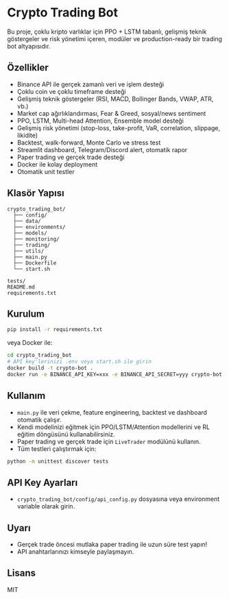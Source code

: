 # Crypto Trading Bot

Bu proje, çoklu kripto varlıklar için PPO + LSTM tabanlı, gelişmiş teknik göstergeler ve risk yönetimi içeren, modüler ve production-ready bir trading bot altyapısıdır.

## Özellikler
- Binance API ile gerçek zamanlı veri ve işlem desteği
- Çoklu coin ve çoklu timeframe desteği
- Gelişmiş teknik göstergeler (RSI, MACD, Bollinger Bands, VWAP, ATR, vb.)
- Market cap ağırlıklandırması, Fear & Greed, sosyal/news sentiment
- PPO, LSTM, Multi-head Attention, Ensemble model desteği
- Gelişmiş risk yönetimi (stop-loss, take-profit, VaR, correlation, slippage, likidite)
- Backtest, walk-forward, Monte Carlo ve stress test
- Streamlit dashboard, Telegram/Discord alert, otomatik rapor
- Paper trading ve gerçek trade desteği
- Docker ile kolay deployment
- Otomatik unit testler

## Klasör Yapısı
```
crypto_trading_bot/
  ├── config/
  ├── data/
  ├── environments/
  ├── models/
  ├── monitoring/
  ├── trading/
  ├── utils/
  ├── main.py
  ├── Dockerfile
  └── start.sh

tests/
README.md
requirements.txt
```

## Kurulum
```bash
pip install -r requirements.txt
```
veya Docker ile:
```bash
cd crypto_trading_bot
# API key'lerinizi .env veya start.sh ile girin
docker build -t crypto-bot .
docker run -e BINANCE_API_KEY=xxx -e BINANCE_API_SECRET=yyy crypto-bot
```

## Kullanım
- `main.py` ile veri çekme, feature engineering, backtest ve dashboard otomatik çalışır.
- Kendi modelinizi eğitmek için PPO/LSTM/Attention modellerini ve RL eğitim döngüsünü kullanabilirsiniz.
- Paper trading ve gerçek trade için `LiveTrader` modülünü kullanın.
- Tüm testleri çalıştırmak için:
```bash
python -m unittest discover tests
```

## API Key Ayarları
- `crypto_trading_bot/config/api_config.py` dosyasına veya environment variable olarak girin.

## Uyarı
- Gerçek trade öncesi mutlaka paper trading ile uzun süre test yapın!
- API anahtarlarınızı kimseyle paylaşmayın.

## Lisans
MIT 